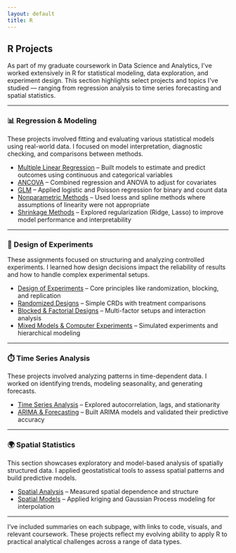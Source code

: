 ```yaml
---
layout: default
title: R
---
```


## R Projects

As part of my graduate coursework in Data Science and Analytics, I've worked extensively in R for statistical modeling, data exploration, and experiment design. This section highlights select projects and topics I've studied — ranging from regression analysis to time series forecasting and spatial statistics.

---

### 📊 Regression & Modeling

These projects involved fitting and evaluating various statistical models using real-world data. I focused on model interpretation, diagnostic checking, and comparisons between methods.

- [Multiple Linear Regression](/r/multiple-linear-regression) – Built models to estimate and predict outcomes using continuous and categorical variables
- [ANCOVA](/r/ancova) – Combined regression and ANOVA to adjust for covariates
- [GLM](/r/glm) – Applied logistic and Poisson regression for binary and count data
- [Nonparametric Methods](/r/nonparametric) – Used loess and spline methods where assumptions of linearity were not appropriate
- [Shrinkage Methods](/r/shrinkage) – Explored regularization (Ridge, Lasso) to improve model performance and interpretability

---

### 🧪 Design of Experiments

These assignments focused on structuring and analyzing controlled experiments. I learned how design decisions impact the reliability of results and how to handle complex experimental setups.

- [Design of Experiments](/r/design-of-experiments) – Core principles like randomization, blocking, and replication
- [Randomized Designs](/r/randomized-designs) – Simple CRDs with treatment comparisons
- [Blocked & Factorial Designs](/r/block-factorial) – Multi-factor setups and interaction analysis
- [Mixed Models & Computer Experiments](/r/mixed-models) – Simulated experiments and hierarchical modeling

---

### ⏱️ Time Series Analysis

These projects involved analyzing patterns in time-dependent data. I worked on identifying trends, modeling seasonality, and generating forecasts.

- [Time Series Analysis](/r/time-series) – Explored autocorrelation, lags, and stationarity
- [ARIMA & Forecasting](/r/arima-models) – Built ARIMA models and validated their predictive accuracy

---

### 🌍 Spatial Statistics

This section showcases exploratory and model-based analysis of spatially structured data. I applied geostatistical tools to assess spatial patterns and build predictive models.

- [Spatial Analysis](/r/spatial-analysis) – Measured spatial dependence and structure
- [Spatial Models](/r/spatial-models) – Applied kriging and Gaussian Process modeling for interpolation

---

I’ve included summaries on each subpage, with links to code, visuals, and relevant coursework. These projects reflect my evolving ability to apply R to practical analytical challenges across a range of data types.
